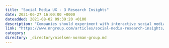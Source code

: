 ```yaml
---
title: "Social Media UX - 3 Research Insights"
date: 2021-06-27 16:00:00 +0000
dateadded: 2021-08-02 09:39:20 +0100
description: "Companies should experiment with interactive social media content types, include relevant calls to action in posts, and avoid posting too frequently."
link: "https://www.nngroup.com/articles/social-media-research-insights/"
category:
directory: _directory/nielsen-norman-group.md
---
```


